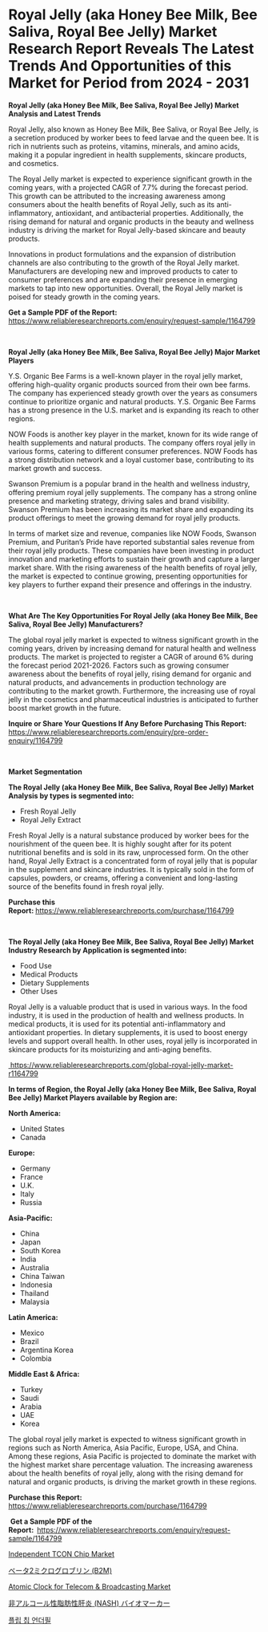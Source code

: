 <p><h1>Royal Jelly (aka Honey Bee Milk, Bee Saliva, Royal Bee Jelly) Market Research Report Reveals The Latest Trends And Opportunities of this Market for Period from 2024 - 2031</h1></p><p><strong>Royal Jelly (aka Honey Bee Milk, Bee Saliva, Royal Bee Jelly) Market Analysis and Latest Trends</strong></p>
<p><p>Royal Jelly, also known as Honey Bee Milk, Bee Saliva, or Royal Bee Jelly, is a secretion produced by worker bees to feed larvae and the queen bee. It is rich in nutrients such as proteins, vitamins, minerals, and amino acids, making it a popular ingredient in health supplements, skincare products, and cosmetics.</p><p>The Royal Jelly market is expected to experience significant growth in the coming years, with a projected CAGR of 7.7% during the forecast period. This growth can be attributed to the increasing awareness among consumers about the health benefits of Royal Jelly, such as its anti-inflammatory, antioxidant, and antibacterial properties. Additionally, the rising demand for natural and organic products in the beauty and wellness industry is driving the market for Royal Jelly-based skincare and beauty products.</p><p>Innovations in product formulations and the expansion of distribution channels are also contributing to the growth of the Royal Jelly market. Manufacturers are developing new and improved products to cater to consumer preferences and are expanding their presence in emerging markets to tap into new opportunities. Overall, the Royal Jelly market is poised for steady growth in the coming years.</p></p>
<p><strong>Get a Sample PDF of the Report:&nbsp;</strong> <a href="https://www.reliableresearchreports.com/enquiry/request-sample/1164799">https://www.reliableresearchreports.com/enquiry/request-sample/1164799</a></p>
<p>&nbsp;</p>
<p><strong>Royal Jelly (aka Honey Bee Milk, Bee Saliva, Royal Bee Jelly) Major Market Players</strong></p>
<p><p>Y.S. Organic Bee Farms is a well-known player in the royal jelly market, offering high-quality organic products sourced from their own bee farms. The company has experienced steady growth over the years as consumers continue to prioritize organic and natural products. Y.S. Organic Bee Farms has a strong presence in the U.S. market and is expanding its reach to other regions.</p><p>NOW Foods is another key player in the market, known for its wide range of health supplements and natural products. The company offers royal jelly in various forms, catering to different consumer preferences. NOW Foods has a strong distribution network and a loyal customer base, contributing to its market growth and success.</p><p>Swanson Premium is a popular brand in the health and wellness industry, offering premium royal jelly supplements. The company has a strong online presence and marketing strategy, driving sales and brand visibility. Swanson Premium has been increasing its market share and expanding its product offerings to meet the growing demand for royal jelly products.</p><p>In terms of market size and revenue, companies like NOW Foods, Swanson Premium, and Puritan’s Pride have reported substantial sales revenue from their royal jelly products. These companies have been investing in product innovation and marketing efforts to sustain their growth and capture a larger market share. With the rising awareness of the health benefits of royal jelly, the market is expected to continue growing, presenting opportunities for key players to further expand their presence and offerings in the industry.</p></p>
<p>&nbsp;</p>
<p><strong>What Are The Key Opportunities For Royal Jelly (aka Honey Bee Milk, Bee Saliva, Royal Bee Jelly) Manufacturers?</strong></p>
<p><p>The global royal jelly market is expected to witness significant growth in the coming years, driven by increasing demand for natural health and wellness products. The market is projected to register a CAGR of around 6% during the forecast period 2021-2026. Factors such as growing consumer awareness about the benefits of royal jelly, rising demand for organic and natural products, and advancements in production technology are contributing to the market growth. Furthermore, the increasing use of royal jelly in the cosmetics and pharmaceutical industries is anticipated to further boost market growth in the future.</p></p>
<p><strong>Inquire or Share Your Questions If Any Before Purchasing This Report:</strong> <a href="https://www.reliableresearchreports.com/enquiry/pre-order-enquiry/1164799">https://www.reliableresearchreports.com/enquiry/pre-order-enquiry/1164799</a></p>
<p>&nbsp;</p>
<p><strong>Market Segmentation</strong></p>
<p><strong>The Royal Jelly (aka Honey Bee Milk, Bee Saliva, Royal Bee Jelly) Market Analysis by types is segmented into:</strong></p>
<p><ul><li>Fresh Royal Jelly</li><li>Royal Jelly Extract</li></ul></p>
<p><p>Fresh Royal Jelly is a natural substance produced by worker bees for the nourishment of the queen bee. It is highly sought after for its potent nutritional benefits and is sold in its raw, unprocessed form. On the other hand, Royal Jelly Extract is a concentrated form of royal jelly that is popular in the supplement and skincare industries. It is typically sold in the form of capsules, powders, or creams, offering a convenient and long-lasting source of the benefits found in fresh royal jelly.</p></p>
<p><strong>Purchase this Report:&nbsp;</strong><a href="https://www.reliableresearchreports.com/purchase/1164799">https://www.reliableresearchreports.com/purchase/1164799</a></p>
<p>&nbsp;</p>
<p><strong>The Royal Jelly (aka Honey Bee Milk, Bee Saliva, Royal Bee Jelly) Market Industry Research by Application is segmented into:</strong></p>
<p><ul><li>Food Use</li><li>Medical Products</li><li>Dietary Supplements</li><li>Other Uses</li></ul></p>
<p><p>Royal Jelly is a valuable product that is used in various ways. In the food industry, it is used in the production of health and wellness products. In medical products, it is used for its potential anti-inflammatory and antioxidant properties. In dietary supplements, it is used to boost energy levels and support overall health. In other uses, royal jelly is incorporated in skincare products for its moisturizing and anti-aging benefits.</p></p>
<p><a href="https://www.reliableresearchreports.com/global-royal-jelly-market-r1164799">&nbsp;https://www.reliableresearchreports.com/global-royal-jelly-market-r1164799</a></p>
<p><strong>In terms of Region, the Royal Jelly (aka Honey Bee Milk, Bee Saliva, Royal Bee Jelly) Market Players available by Region are:</strong></p>
<p>
    <p> <strong> North America: </strong>
        <ul>
            <li>United States</li>
            <li>Canada</li>
        </ul>
        </p> 
    <p> <strong> Europe: </strong>
        <ul>
            <li>Germany</li>
            <li>France</li>
            <li>U.K.</li>
            <li>Italy</li>
            <li>Russia</li>
        </ul>
        </p> 
    <p> <strong> Asia-Pacific: </strong>
        <ul>
            <li>China</li>
            <li>Japan</li>
            <li>South Korea</li>
            <li>India</li>
            <li>Australia</li>
            <li>China Taiwan</li>
            <li>Indonesia</li>
            <li>Thailand</li>
            <li>Malaysia</li>
        </ul>
        </p> 
    <p> <strong> Latin America: </strong>
        <ul>
            <li>Mexico</li>
            <li>Brazil</li>
            <li>Argentina Korea</li>
            <li>Colombia</li>
        </ul>
        </p> 
    <p> <strong> Middle East & Africa: </strong>
        <ul>
            <li>Turkey</li>
            <li>Saudi</li>
            <li>Arabia</li>
            <li>UAE</li>
            <li>Korea</li>
        </ul>
    </p>
    </p>
<p><p>The global royal jelly market is expected to witness significant growth in regions such as North America, Asia Pacific, Europe, USA, and China. Among these regions, Asia Pacific is projected to dominate the market with the highest market share percentage valuation. The increasing awareness about the health benefits of royal jelly, along with the rising demand for natural and organic products, is driving the market growth in these regions.</p></p>
<p><strong>Purchase this Report: </strong><a href="https://www.reliableresearchreports.com/purchase/1164799">https://www.reliableresearchreports.com/purchase/1164799</a></p>
<p>&nbsp;<strong>Get a Sample PDF of the Report:&nbsp;&nbsp;</strong><a href="https://www.reliableresearchreports.com/enquiry/request-sample/1164799">https://www.reliableresearchreports.com/enquiry/request-sample/1164799</a></p>
<p><strong></strong></p>
<p><p><a href="https://github.com/biheemgalvinlouises6hokrh3h/Market-Research-Report-List-3/blob/main/independent-tcon-chip-market.md">Independent TCON Chip Market</a></p><p><a href="https://github.com/dathomson6534/Market-Research-Report-List-1/blob/main/3149647151113.md">ベータ2ミクログロブリン (B2M)</a></p><p><a href="https://github.com/IzaiahBartell/Market-Research-Report-List-1/blob/main/atomic-clock-for-telecom-broadcasting-market.md">Atomic Clock for Telecom & Broadcasting Market</a></p><p><a href="https://github.com/AriMuller2009/Market-Research-Report-List-2/blob/main/4862985151112.md">非アルコール性脂肪性肝炎 (NASH) バイオマーカー</a></p><p><a href="https://github.com/airdroplover110/Market-Research-Report-List-1/blob/main/8720493161047.md">플립 칩 언더필</a></p></p>